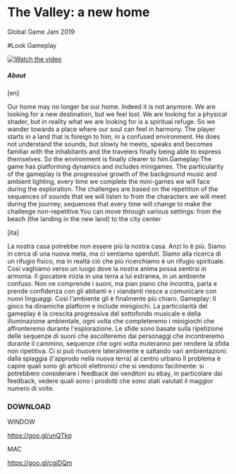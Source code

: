 #  The Valley: a new home
Global Game Jam 2019

#Look Gameplay

[![Watch the video](https://i.imgur.com/1tUXPPK.jpg)](https://youtu.be/a_mW-o6ztHU)


##### About 
[en]

Our home may no longer be our home. Indeed it is not anymore. We are looking for a new destination, but we feel lost. We are looking for a physical shader, but in reality what we are looking for is a spiritual refuge. So we wander towards a place where our soul can feel in harmony. The player starts in a land that is foreign to him, in a confused environment. He does not understand the sounds, but slowly he meets, speaks and becomes familiar with the inhabitants and the travelers finally being able to express themselves. So the environment is finally clearer to him.Gameplay:The game has platforming dynamics and includes minigames. The particularity of the gameplay is the progressive growth of the background music and ambient lighting, every time we complete the mini-games we will face during the exploration. The challenges are based on the repetition of the sequences of sounds that we will listen to from the characters we will meet during the journey, sequences that every time will change to make the challenge non-repetitive.You can move through various settings: from the beach (the landing in the new land) to the city center
 
[ita]

La nostra casa potrebbe non essere più la nostra casa. Anzi lo è più. Siamo in cerca di una nuova meta, ma ci sentiamo sperduti. Siamo alla ricerca di un rifugio fisico, ma in realtà ciò che più ricerchiamo è un rifugio spirituale. Così vaghiamo verso un luogo dove la nostra anima possa sentirsi in armonia. Il giocatore inizia in una terra a lui estranea, in un ambiente confuso. Non ne comprende i suoni, ma pian piano che incontra, parla e prende confidenza con gli abitanti e i viandanti riesce a comunicare con nuovi linguaggi. Così l'ambiente gli è finalmente più chiaro. Gameplay: II gioco ha dinamiche platform e include minigiochi. La particolarità del gameplay è la crescita progressiva del sottofondo musicale e della illuminazione ambientale, ogni volta che completeremo i minigiochi che affronteremo durante l'esplorazione. Le sfide sono basate sulla ripetizione delle sequenze di suoni che ascolteremo dai personaggi che incontreremo durante il cammino, sequenze che ogni volta muteranno per rendere la sfida non ripetitiva. Ci si può muovere lateralmente e saltando vari ambientazioni: dalla spiaggia (l'approdo nella nuova terra) al centro urbano
Il problema è capire quali sono gli articoli elettronici che si vendono facilmente: si potrebbero considerare i feedback dei venditori su ebay, in particolare dai feedback, vedere quali sono i prodotti che sono stati valutati il maggior numero di volte.

### DOWNLOAD
WINDOW 

https://goo.gl/unQTkp

MAC

https://goo.gl/cgjDQm

